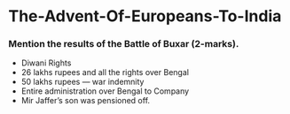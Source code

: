 # The-Advent-Of-Europeans-To-India
### Mention the results of the Battle of Buxar (2-marks).
* Diwani Rights
* 26 lakhs rupees and all the rights over Bengal
* 50 lakhs rupees — war indemnity
* Entire administration over Bengal to Company
* Mir Jaffer’s son was pensioned off. 
